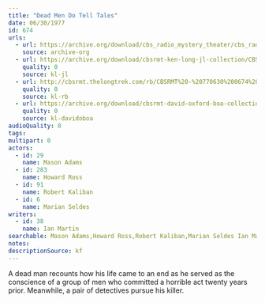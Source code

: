 ```yaml
---
title: "Dead Men Do Tell Tales"
date: 06/30/1977
id: 674
urls: 
  - url: https://archive.org/download/cbs_radio_mystery_theater/cbs_radio_mystery_theater-0651-0700.zip/cbs_radio_mystery_theater-0651-0700%2Fcbsrmt_0674_dead_men_do_tell_tales.mp3
    source: archive-org
  - url: https://archive.org/download/cbsrmt-ken-long-jl-collection/CBSRMT - 770630 0674 Dead Men Do Tell Tales_jl.mp3
    quality: 0
    source: kl-jl
  - url: http://cbsrmt.thelongtrek.com/rb/CBSRMT%20-%20770630%200674%20Dead%20Men%20Do%20Tell%20Tales_WLNH-FM_rb.mp3
    quality: 0
    source: kl-rb
  - url: https://archive.org/download/cbsrmt-david-oxford-boa-collection/CBSRMT-770630-0674-Dead-Men-Do-Tell-Tales-(128-48)_WBBM-JE-{BoA}.mp3
    quality: 0
    source: kl-davidoboa
audioQuality: 0
tags: 
multipart: 0
actors:  
  - id: 29
    name: Mason Adams  
  - id: 283
    name: Howard Ross  
  - id: 91
    name: Robert Kaliban  
  - id: 6
    name: Marian Seldes
writers:  
  - id: 38
    name: Ian Martin
searchable: Mason Adams,Howard Ross,Robert Kaliban,Marian Seldes Ian Martin
notes: 
descriptionSource: kf
---
```

A dead man recounts how his life came to an end as he served as the conscience of a group of men who committed a horrible act twenty years prior. Meanwhile, a pair of detectives pursue his killer.